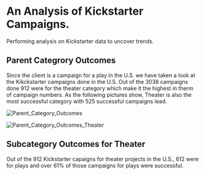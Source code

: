 # An Analysis of Kickstarter Campaigns.

Performing analysis on Kickstarter data to uncover trends.

## Parent Categrory Outcomes

Since the client is a campaign for a play in the U.S. we have taken a look at the Kikckstarter campaigns done in the U.S. Out of the 3038 campaigns done 912 were for the theater category which make it the highest in therm of campaign numbers.
As the following pictures show, Theater is also the most successful category with 525 successful campaigns lead.

![Parent_Category_Outcomes](https://user-images.githubusercontent.com/68669675/88483437-8b8d6980-cf2d-11ea-9635-2ef9554007d4.png)

![Parent_Category_Outcomes_Theater](https://user-images.githubusercontent.com/68669675/88483433-84665b80-cf2d-11ea-85d7-00be4bf239fc.png)


## Subcategory Outcomes for Theater
Out of the 912 Kickstarter capaigns for theater projects in the U.S., 612 were for plays and over 61% of those campaigns for plays were successful.

